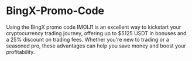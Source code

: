 # BingX-Promo-Code
Using the BingX promo code IMOIJ1 is an excellent way to kickstart your cryptocurrency trading journey, offering up to $5125 USDT in bonuses and a 25% discount on trading fees. Whether you're new to trading or a seasoned pro, these advantages can help you save money and boost your profitability.
